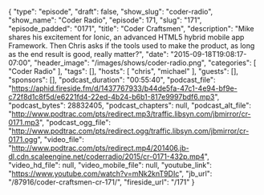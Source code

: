 {
  "type": "episode",
  "draft": false,
  "show_slug": "coder-radio",
  "show_name": "Coder Radio",
  "episode": 171,
  "slug": "171",
  "episode_padded": "0171",
  "title": "Coder Craftsmen",
  "description": "Mike shares his excitement for Ionic, an advanced HTML5 hybrid mobile app Framework. Then Chris asks if the tools used to make the product, as long as the end result is good, really matter?",
  "date": "2015-09-18T19:08:17-07:00",
  "header_image": "/images/shows/coder-radio.png",
  "categories": [
    "Coder Radio"
  ],
  "tags": [],
  "hosts": [
    "chris",
    "michael"
  ],
  "guests": [],
  "sponsors": [],
  "podcast_duration": "00:55:40",
  "podcast_file": "https://aphid.fireside.fm/d/1437767933/b44de5fa-47c1-4e94-bf9e-c72f8d1c8f5d/e6221fd4-22ed-4b24-b6b1-817e9997bdf6.mp3",
  "podcast_bytes": 28832405,
  "podcast_chapters": null,
  "podcast_alt_file": "http://www.podtrac.com/pts/redirect.mp3/traffic.libsyn.com/jbmirror/cr-0171.mp3",
  "podcast_ogg_file": "http://www.podtrac.com/pts/redirect.ogg/traffic.libsyn.com/jbmirror/cr-0171.ogg",
  "video_file": "http://www.podtrac.com/pts/redirect.mp4/201406.jb-dl.cdn.scaleengine.net/coderradio/2015/cr-0171-432p.mp4",
  "video_hd_file": null,
  "video_mobile_file": null,
  "youtube_link": "https://www.youtube.com/watch?v=mNk2knT9DIc",
  "jb_url": "/87916/coder-craftsmen-cr-171/",
  "fireside_url": "/171"
}

